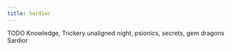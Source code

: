 ```yaml
---
title: Sardior
---
```

TODO
Knowledge, Trickery
unaligned
night, psionics, secrets, gem dragons
Sardior
